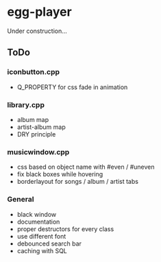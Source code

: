 # egg-player
Under construction...

## ToDo
### iconbutton.cpp
- Q_PROPERTY for css fade in animation

### library.cpp
- album map
- artist-album map
- DRY principle

### musicwindow.cpp
- css based on object name with #even / #uneven
- fix black boxes while hovering
- borderlayout for songs / album / artist tabs

### General
- black window
- documentation
- proper destructors for every class
- use different font
- debounced search bar
- caching with SQL
